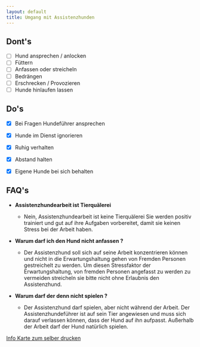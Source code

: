 ```yaml
---
layout: default
title: Umgang mit Assistenzhunden
---
```

## Dont's

* [ ] Hund ansprechen / anlocken
* [ ] Füttern
* [ ] Anfassen oder streicheln
* [ ] Bedrängen
* [ ] Erschrecken / Provozieren
* [ ] Hunde hinlaufen lassen

## Do's

* [X] Bei Fragen Hundeführer ansprechen
* [X] Hunde im Dienst ignorieren
* [X] Ruhig verhalten
* [X] Abstand halten
* [X] Eigene Hunde bei sich behalten


## FAQ's

* **Assistenzhundearbeit ist Tierquälerei**

  * Nein, Assistenzhundearbeit ist keine Tierquälerei
    Sie werden positiv trainiert und gut auf ihre Aufgaben vorbereitet, damit sie keinen Stress bei der Arbeit haben.
* **Warum darf ich den Hund nicht anfassen ?**

  * Der Assistenzhund soll sich auf seine Arbeit konzentrieren können und nicht in die Erwartungshaltung gehen von Fremden Personen gestreichelt zu werden. Um diesen Stressfaktor der Erwartungshaltung, von fremden Personen angefasst zu werden zu vermeiden streicheln sie bitte nicht ohne Erlaubnis den Assistenzhund.
* **Warum darf der denn nicht spielen ?**

  * Der Assistenzhund darf spielen, aber nicht während der Arbeit. Der Assistenzhundeführer ist auf sein Tier angewiesen und muss sich darauf verlassen können, dass der Hund auf ihn aufpasst.
    Außerhalb der Arbeit darf der Hund natürlich spielen.


[Info Karte zum selber drucken](https://www.canva.com/design/DAEm-lCv7zo/WNt4UWirpg0qfGkXMSTEKw/view?utm_content=DAEm-lCv7zo&utm_campaign=designshare&utm_medium=link&utm_source=sharebuttonhttps:/)
